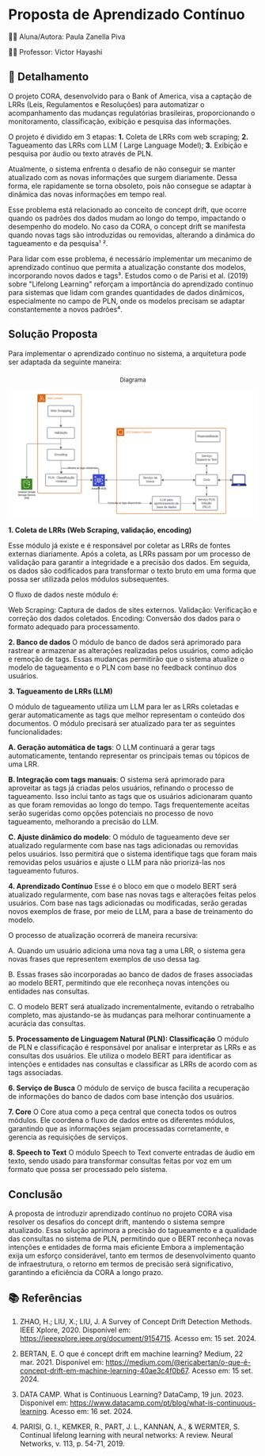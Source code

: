 # Proposta de Aprendizado Contínuo

👩‍🎓 Aluna/Autora: Paula Zanella Piva

👨‍🏫 Professor: Victor Hayashi

## 📝 Detalhamento

O projeto CORA, desenvolvido para o Bank of America, visa a captação de LRRs (Leis, Regulamentos e Resoluções) para automatizar o acompanhamento das mudanças regulatórias brasileiras, proporcionando o monitoramento, classificação, exibição e pesquisa das informações.

O projeto é dividido em 3 etapas:
**1.** Coleta de LRRs com web scraping;
**2.** Tagueamento das LRRs com LLM ( Large Language Model);
**3.** Exibição e pesquisa por áudio ou texto através de PLN.

Atualmente, o sistema enfrenta o desafio de não conseguir se manter atualizado com as novas informações que surgem diariamente. Dessa forma, ele rapidamente se torna obsoleto, pois não consegue se adaptar à dinâmica das novas informações em tempo real.

Esse problema está relacionado ao conceito de concept drift, que ocorre quando os padrões dos dados mudam ao longo do tempo, impactando o desempenho do modelo. No caso da CORA, o concept drift se manifesta quando novas tags são introduzidas ou removidas, alterando a dinâmica do tagueamento e da pesquisa¹ ².

Para lidar com esse problema, é necessário implementar um mecanimo de aprendizado contínuo que permita a atualização constante dos modelos, incorporando novos dados e tags³. Estudos como o de Parisi et al. (2019) sobre "Lifelong Learning" reforçam a importância do aprendizado contínuo para sistemas que lidam com grandes quantidades de dados dinâmicos, especialmente no campo de PLN, onde os modelos precisam se adaptar constantemente a novos padrões⁴.

## Solução Proposta

Para implementar o aprendizado contínuo no sistema, a arquitetura pode ser adaptada da seguinte maneira:

<div align="center">

<sub>Diagrama</sub>

![Diagrama em blocos da arquitetura proposta](./assets/imagem.png)

</div>

**1. Coleta de LRRs (Web Scraping, validação, encoding)**

Esse módulo já existe e é responsável por coletar as LRRs de fontes externas diariamente. Após a coleta, as LRRs passam por um processo de validação para garantir a integridade e a precisão dos dados. Em seguida, os dados são codificados para transformar o texto bruto em uma forma que possa ser utilizada pelos módulos subsequentes.

O fluxo de dados neste módulo é:

Web Scraping: Captura de dados de sites externos.
Validação: Verificação e correção dos dados coletados.
Encoding: Conversão dos dados para o formato adequado para processamento.

**2. Banco de dados**
O módulo de banco de dados será aprimorado para rastrear e armazenar as alterações realizadas pelos usuários, como adição e remoção de tags. Essas mudanças permitirão que o sistema atualize o modelo de tagueamento e o PLN com base no feedback contínuo dos usuários.

**3. Tagueamento de LRRs (LLM)**

O módulo de tagueamento utiliza um LLM para ler as LRRs coletadas e gerar automaticamente as tags que melhor representam o conteúdo dos documentos. O módulo precisará ser atualizado para ter as seguintes funcionalidades:

**A. Geração automática de tags**: O LLM continuará a gerar tags automaticamente, tentando representar os principais temas ou tópicos de uma LRR.

**B. Integração com tags manuais**: O sistema será aprimorado para aproveitar as tags já criadas pelos usuários, refinando o processo de tagueamento. Isso inclui tanto as tags que os usuários adicionaram quanto as que foram removidas ao longo do tempo. Tags frequentemente aceitas serão sugeridas como opções potenciais no processo de novo tagueamento, melhorando a precisão do LLM.

**C. Ajuste dinâmico do modelo**: O módulo de tagueamento deve ser atualizado regularmente com base nas tags adicionadas ou removidas pelos usuários. Isso permitirá que o sistema identifique tags que foram mais removidas pelos usuários e ajuste o LLM para não priorizá-las nos tagueamento futuros.

**4. Aprendizado Contínuo**
Esse é o bloco em que o modelo BERT será atualizado regularmente, com base nas novas tags e alterações feitas pelos usuários. Com base nas tags adicionadas ou modificadas, serão geradas novos exemplos de frase, por meio de LLM, para a base de treinamento do modelo. 

O processo de atualização ocorrerá de maneira recursiva:

 A. Quando um usuário adiciona uma nova tag a uma LRR, o sistema gera novas frases que representem exemplos de uso dessa tag.

 B. Essas frases são incorporadas ao banco de dados de frases associadas ao modelo BERT, permitindo que ele reconheça novas intenções ou entidades nas consultas.

 C. O modelo BERT será atualizado incrementalmente, evitando o retrabalho completo, mas ajustando-se às mudanças para melhorar continuamente a acurácia das consultas.

**5. Processamento de Linguagem Natural (PLN): Classificação**
 O módulo de PLN e classificação é responsável por analisar e interpretar as LRRs e as consultas dos usuários. Ele utiliza o modelo BERT para identificar as intenções e entidades nas consultas e classificar as LRRs de acordo com as tags associadas.

**6. Serviço de Busca**
O módulo de serviço de busca facilita a recuperação de informações do banco de dados com base intenção dos usuários. 

**7. Core**
O Core atua como a peça central que conecta todos os outros módulos. Ele coordena o fluxo de dados entre os diferentes módulos, garantindo que as informações sejam processadas corretamente, e gerencia as requisições de serviços.

**8. Speech to Text**
O módulo Speech to Text converte entradas de áudio em texto, sendo usado para transformar consultas feitas por voz em um formato que possa ser processado pelo sistema.

## Conclusão
A proposta de introduzir aprendizado contínuo no projeto CORA visa resolver os desafios do concept drift, mantendo o sistema sempre atualizado. Essa solução aprimora a precisão do tagueamento e a qualidade das consultas no sistema de PLN, permitindo que o BERT reconheça novas intenções e entidades de forma mais eficiente Embora a implementação exija um esforço considerável, tanto em termos de desenvolvimento quanto de infraestrutura, o retorno em termos de precisão será significativo, garantindo a eficiência da CORA a longo prazo.

## 📚 Referências
1. ZHAO, H.; LIU, X.; LIU, J. A Survey of Concept Drift Detection Methods. IEEE Xplore, 2020. Disponível em: https://ieeexplore.ieee.org/document/9154715. Acesso em: 15 set. 2024.

2. BERTAN, E. O que é concept drift em machine learning? Medium, 22 mar. 2021. Disponível em: https://medium.com/@ericabertan/o-que-é-concept-drift-em-machine-learning-40ae3c4f0b67. Acesso em: 15 set. 2024.

3. DATA CAMP. What is Continuous Learning? DataCamp, 19 jun. 2023. Disponível em: https://www.datacamp.com/pt/blog/what-is-continuous-learning. Acesso em: 16 set. 2024.

4. PARISI, G. I., KEMKER, R., PART, J. L., KANNAN, A., & WERMTER, S. Continual lifelong learning with neural networks: A review. Neural Networks, v. 113, p. 54-71, 2019.